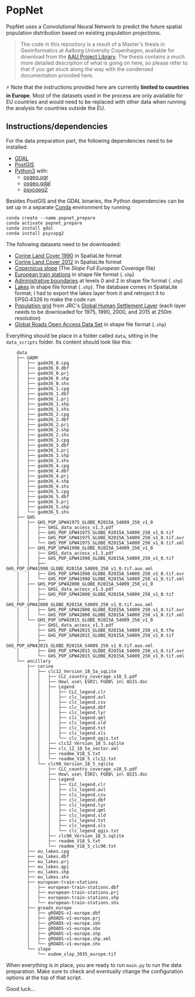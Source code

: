 # PopNet
PopNet uses a Convolutional Neural Network to predict the future spatial population distribution based on existing population projections.

> The code in this repository is a result of a Master's thesis in Geoinformatics at Aalborg University Copenhagen, available for download from the [AAU Project Library](https://projekter.aau.dk/projekter/en/studentthesis/projecting-spatial-population-distribution-using-a-convolutional-neural-network(4a535d5e-73b7-4088-9559-9c28da1528d6).html). The thesis contains a much more detailed description of what is going on here, so please refer to that if you get stuck along the way with the condensed documentation provided here.

⚡️ Note that the instructions provided here are currently **limited to countries in Europe**. Most of the datasets used in the process are only available for EU countries and would need to be replaced with other data when running the analysis for countries outside the EU.

## Instructions/dependencies

For the data preparation part, the following dependencies need to be installed:

- [GDAL](https://www.gdal.org)
- [PostGIS](https://postgis.net)
- [Python3](https://www.python.org) with:
	- [osgeo.ogr](https://gdal.org/python/)
	- [osgeo.gdal](https://gdal.org/python/)
	- [psycopg2](http://initd.org/psycopg/)

Besides PostGIS and the GDAL binaries, the Python dependencies can be set up in a separate [Conda](https://www.anaconda.com/download/) environment by running:

```
conda create --name popnet_prepare
conda activate popnet_prepare
conda install gdal
conda install psycopg2
```

The following datasets need to be downloaded:

- [Corine Land Cover 1990](https://land.copernicus.eu/pan-european/corine-land-cover/clc-1990?tab=download) in SpatiaLite format
- [Corine Land Cover 2012](https://land.copernicus.eu/pan-european/corine-land-cover/clc-2012?tab=download) in SpatiaLite format
- [Copernicus slope](https://land.copernicus.eu/pan-european/satellite-derived-products/eu-dem/eu-dem-v1-0-and-derived-products/slope?tab=download) (The *Slope Full European Coverage* file)
- [European train stations](https://public.opendatasoft.com/explore/dataset/european-train-stations/information/) in shape file format (```.shp```)
- [Administrative boundaries](https://gadm.org/download_world.html) at levels 0 and 2 in shape file format (```.shp```)  
- [Lakes](https://www.eea.europa.eu/data-and-maps/data/european-catchments-and-rivers-network#tab-gis-data)  in shape file format (```.shp```). The database comes in SpatiaLite format; I had to export the lakes layer from it and retroject it to EPSG:4326 to make the code run
- [Population grid](http://cidportal.jrc.ec.europa.eu/ftp/jrc-opendata/GHSL/GHS_POP_GPW4_GLOBE_R2015A/) from JRC's [Global Human Settlement Layer](https://ghsl.jrc.ec.europa.eu/datasets.php) (each layer needs to be downloaded for 1975, 1990, 2000, and 2015 at 250m resolution)
- [Global Roads Open Access Data Set](http://sedac.ciesin.columbia.edu/data/set/groads-global-roads-open-access-v1/data-download) in shape file format (```.shp```)  


Everything should be place in a folder called ```data```, sitting in the ```data_scripts``` folder. Its content should look like this:


        data
        ├── GADM
        │   ├── gadm36_0.cpg
        │   ├── gadm36_0.dbf
        │   ├── gadm36_0.prj
        │   ├── gadm36_0.shp
        │   ├── gadm36_0.shx
        │   ├── gadm36_1.cpg
        │   ├── gadm36_1.dbf
        │   ├── gadm36_1.prj
        │   ├── gadm36_1.shp
        │   ├── gadm36_1.shx
        │   ├── gadm36_2.cpg
        │   ├── gadm36_2.dbf
        │   ├── gadm36_2.prj
        │   ├── gadm36_2.shp
        │   ├── gadm36_2.shx
        │   ├── gadm36_3.cpg
        │   ├── gadm36_3.dbf
        │   ├── gadm36_3.prj
        │   ├── gadm36_3.shp
        │   ├── gadm36_3.shx
        │   ├── gadm36_4.cpg
        │   ├── gadm36_4.dbf
        │   ├── gadm36_4.prj
        │   ├── gadm36_4.shp
        │   ├── gadm36_4.shx
        │   ├── gadm36_5.cpg
        │   ├── gadm36_5.dbf
        │   ├── gadm36_5.prj
        │   ├── gadm36_5.shp
        │   └── gadm36_5.shx
        ├── GHS
        │   ├── GHS_POP_GPW41975_GLOBE_R2015A_54009_250_v1_0
        │   │   ├── GHSL_data_access_v1.3.pdf
        │   │   ├── GHS_POP_GPW41975_GLOBE_R2015A_54009_250_v1_0.tif
        │   │   ├── GHS_POP_GPW41975_GLOBE_R2015A_54009_250_v1_0.tif.ovr
        │   │   └── GHS_POP_GPW41975_GLOBE_R2015A_54009_250_v1_0.tif.xml
        │   ├── GHS_POP_GPW41990_GLOBE_R2015A_54009_250_v1_0
        │   │   ├── GHSL_data_access_v1.3.pdf
        │   │   ├── GHS_POP_GPW41990_GLOBE_R2015A_54009_250_v1_0.tif
        │   │   ├── GHS_POP_GPW41990_GLOBE_R2015A_54009_250_v1_0.tif.aux.xml
        │   │   ├── GHS_POP_GPW41990_GLOBE_R2015A_54009_250_v1_0.tif.ovr
        │   │   └── GHS_POP_GPW41990_GLOBE_R2015A_54009_250_v1_0.tif.xml
        │   ├── GHS_POP_GPW42000_GLOBE_R2015A_54009_250_v1_0
        │   │   ├── GHSL_data_access_v1.3.pdf
        │   │   ├── GHS_POP_GPW42000_GLOBE_R2015A_54009_250_v1_0.tif
        │   │   ├── GHS_POP_GPW42000_GLOBE_R2015A_54009_250_v1_0.tif.aux.xml
        │   │   ├── GHS_POP_GPW42000_GLOBE_R2015A_54009_250_v1_0.tif.ovr
        │   │   └── GHS_POP_GPW42000_GLOBE_R2015A_54009_250_v1_0.tif.xml
        │   └── GHS_POP_GPW42015_GLOBE_R2015A_54009_250_v1_0
        │       ├── GHSL_data_access_v1.3.pdf
        │       ├── GHS_POP_GPW42015_GLOBE_R2015A_54009_250_v1_0.tfw
        │       ├── GHS_POP_GPW42015_GLOBE_R2015A_54009_250_v1_0.tif
        │       ├── GHS_POP_GPW42015_GLOBE_R2015A_54009_250_v1_0.tif.aux.xml
        │       ├── GHS_POP_GPW42015_GLOBE_R2015A_54009_250_v1_0.tif.ovr
        │       └── GHS_POP_GPW42015_GLOBE_R2015A_54009_250_v1_0.tif.xml
        └── ancillary
            ├── corine
            │   ├── clc12_Version_18_5a_sqLite
            │   │   ├── CLC_country_coverage_v18_5.pdf
            │   │   ├── How\ use\ ESRI\ FGDB\ in\ QGIS.doc
            │   │   ├── Legend
            │   │   │   ├── CLC_legend.clr
            │   │   │   ├── clc_legend.avl
            │   │   │   ├── clc_legend.csv
            │   │   │   ├── clc_legend.dbf
            │   │   │   ├── clc_legend.lyr
            │   │   │   ├── clc_legend.qml
            │   │   │   ├── clc_legend.sld
            │   │   │   ├── clc_legend.txt
            │   │   │   ├── clc_legend.xls
            │   │   │   └── clc_legend_qgis.txt
            │   │   ├── clc12_Version_18_5.sqlite
            │   │   ├── clc_12_18_5a_vector.xml
            │   │   ├── readme_V18_5.txt
            │   │   └── readme_V18_5_clc12.txt
            │   └── clc90_Version_18_5_sqlite
            │       ├── CLC_country_coverage_v18_5.pdf
            │       ├── How\ use\ ESRI\ FGDB\ in\ QGIS.doc
            │       ├── Legend
            │       │   ├── CLC_legend.clr
            │       │   ├── clc_legend.avl
            │       │   ├── clc_legend.csv
            │       │   ├── clc_legend.dbf
            │       │   ├── clc_legend.lyr
            │       │   ├── clc_legend.qml
            │       │   ├── clc_legend.sld
            │       │   ├── clc_legend.txt
            │       │   ├── clc_legend.xls
            │       │   └── clc_legend_qgis.txt
            │       ├── clc90_Version_18_5.sqlite
            │       ├── readme_V18_5.txt
            │       └── readme_V18_5_clc90.txt
            ├── eu_lakes.cpg
            ├── eu_lakes.dbf
            ├── eu_lakes.prj
            ├── eu_lakes.qpj
            ├── eu_lakes.shp
            ├── eu_lakes.shx
            ├── european-train-stations
            │   ├── european-train-stations.dbf
            │   ├── european-train-stations.prj
            │   ├── european-train-stations.shp
            │   └── european-train-stations.shx
            ├── groads_europe
            │   ├── gROADS-v1-europe.dbf
            │   ├── gROADS-v1-europe.prj
            │   ├── gROADS-v1-europe.sbn
            │   ├── gROADS-v1-europe.sbx
            │   ├── gROADS-v1-europe.shp
            │   ├── gROADS-v1-europe.shp.xml
            │   └── gROADS-v1-europe.shx
            └── slope
                └── eudem_slop_3035_europe.tif


When everything is in place, you are ready to run ```main.py``` to run the data preparation. Make sure to check and eventually change the configuration options at the top of that script.

Good luck...
